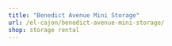 ```yaml
---
title: "Benedict Avenue Mini Storage"
url: /el-cajon/benedict-avenue-mini-storage/
shop: storage rental
---
```

